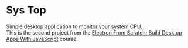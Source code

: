 # Sys Top

Simple desktop application to monitor your system CPU.  
This is the second project from the [Electron From Scratch: Build Desktop Apps With JavaScript](https://www.udemy.com/share/1035GE/) course.
